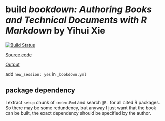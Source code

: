 # build _bookdown: Authoring Books and Technical Documents with R Markdown_ by Yihui Xie
[![Build Status](https://travis-ci.com/dongzhuoer/build-bookdown.svg?token=CyRgUWsqWCctKvAxMXto&branch=yihui-bookdown)](https://travis-ci.com/dongzhuoer/build-bookdown)

[Source code](https://github.com/rstudio/bookdown/tree/master/inst/examples)

[Output](https://bookdown.dongzhuoer.com/yihui/bookdown)


add `new_session: yes` in `_bookdown.yml`

## package dependency

I extract `setup` chunk of `index.Rmd` and search `@R-` for all cited R packages. So there may be some redundency, but anyway I just want that the book can be built, the exact dependency should be specified by the author.

